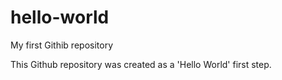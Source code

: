 # hello-world
My first Githib repository

This Github repository was created as a 'Hello World' first step.
